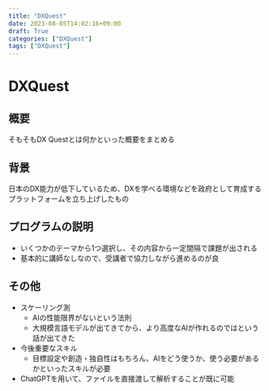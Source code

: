 ```yaml
---
title: "DXQuest"
date: 2023-08-05T14:02:16+09:00
draft: True
categories: ["DXQuest"]
tags: ["DXQuest"]
---
```

# DXQuest

## 概要

そもそもDX Questとは何かといった概要をまとめる

## 背景

日本のDX能力が低下しているため、DXを学べる環境などを政府として育成するプラットフォームを立ち上げしたもの

## プログラムの説明

- いくつかのテーマから1つ選択し、その内容から一定間隔で課題が出される
- 基本的に講師なしなので、受講者で協力しながら進めるのが良

## その他

- スケーリング測
  - AIの性能限界がないという法則
  - 大規模言語モデルが出てきてから、より高度なAIが作れるのではという話が出てきた
- 今後重要なスキル
  - 目標設定や創造・独自性はもちろん、AIをどう使うか、使う必要があるかといったスキルが必要
- ChatGPTを用いて、ファイルを直接渡して解析することが既に可能